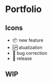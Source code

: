 # Portfolio

## Icons

- :package: new feature
- :up: atualization
- :bug: bug correction
- :checkered_flag: release

## WIP
